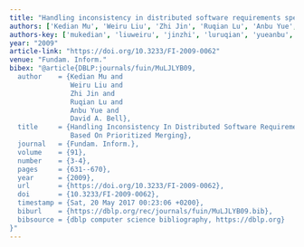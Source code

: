 ```yaml
---
title: "Handling inconsistency in distributed software requirements specifications based on prioritized merging"
authors: ['Kedian Mu', 'Weiru Liu', 'Zhi Jin', 'Ruqian Lu', 'Anbu Yue', 'David A. Bell']
authors-key: ['mukedian', 'liuweiru', 'jinzhi', 'luruqian', 'yueanbu', 'a.david']
year: "2009"
article-link: "https://doi.org/10.3233/FI-2009-0062"
venue: "Fundam. Inform."
bibex: "@article{DBLP:journals/fuin/MuLJLYB09,
  author    = {Kedian Mu and
               Weiru Liu and
               Zhi Jin and
               Ruqian Lu and
               Anbu Yue and
               David A. Bell},
  title     = {Handling Inconsistency In Distributed Software Requirements Specifications
               Based On Prioritized Merging},
  journal   = {Fundam. Inform.},
  volume    = {91},
  number    = {3-4},
  pages     = {631--670},
  year      = {2009},
  url       = {https://doi.org/10.3233/FI-2009-0062},
  doi       = {10.3233/FI-2009-0062},
  timestamp = {Sat, 20 May 2017 00:23:06 +0200},
  biburl    = {https://dblp.org/rec/journals/fuin/MuLJLYB09.bib},
  bibsource = {dblp computer science bibliography, https://dblp.org}
}"
---
```

